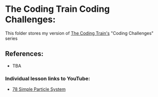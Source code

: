 # The Coding Train Coding Challenges:

This folder stores my version of [The Coding Train's](https://thecodingtrain.com/) "Coding Challenges" series

## References:

-    TBA

### Individual lesson links to YouTube:

-    [78 Simple Particle System](https://youtu.be/UcdigVaIYAk)
